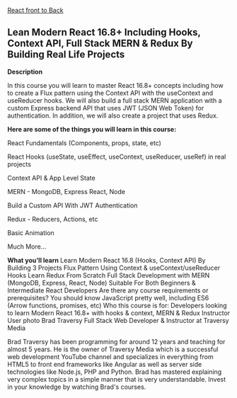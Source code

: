 [React front to Back ](https://www.udemy.com/modern-react-front-to-back/learn/lecture/14969430#overview)

## Lean Modern React 16.8+ Including Hooks, Context API, Full Stack MERN & Redux By Building Real Life Projects


**Description**

In this course you will learn to master React 16.8+ concepts including how to create a Flux pattern using the Context API with the useContext and useReducer hooks. We will also build a full stack MERN application with a custom Express backend API that uses JWT (JSON Web Token) for authentication. In addition, we will also create a project that uses Redux.

**Here are some of the things you will learn in this course:**

React Fundamentals (Components, props, state, etc)

React Hooks (useState, useEffect, useContext, useReducer, useRef) in real projects

Context API & App Level State

MERN - MongoDB, Express React, Node

Build a Custom API With JWT Authentication

Redux - Reducers, Actions, etc

Basic Animation

Much More...

**What you’ll learn**
Learn Modern React 16.8 (Hooks, Context API) By Building 3 Projects
Flux Pattern Using Context & useContext/useReducer Hooks
Learn Redux From Scratch
Full Stack Development with MERN (MongoDB, Express, React, Node)
Suitable For Both Beginners & Intermediate React Developers
Are there any course requirements or prerequisites?
You should know JavaScript pretty well, including ES6 (Arrow functions, promises, etc)
Who this course is for:
Developers looking to learn Modern React 16.8+ with hooks & context, MERN & Redux
Instructor
User photo
Brad Traversy
Full Stack Web Developer & Instructor at Traversy Media

Brad Traversy has been programming for around 12 years and teaching for almost 5 years. He is the owner of Traversy Media which is a successful web development YouTube channel and specializes in everything from HTML5 to front end frameworks like Angular as well as server side technologies like Node.js, PHP and Python. Brad has mastered explaining very complex topics in a simple manner that is very understandable. Invest in your knowledge by watching Brad's courses.